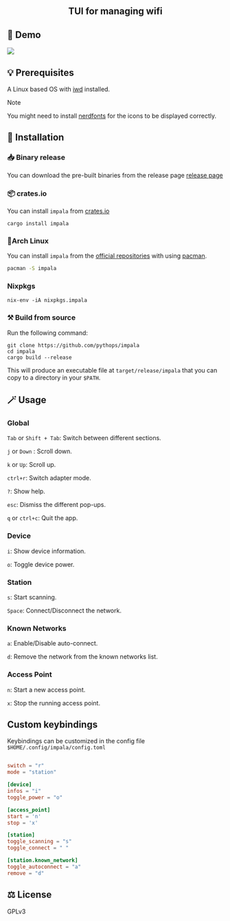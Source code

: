 <div align="center">
  <h2> TUI for managing wifi </h2>
</div>

## 📸 Demo

![](https://github.com/pythops/impala/assets/57548585/b96e7af4-cba4-49c7-a36f-12c83839134d)

## 💡 Prerequisites

A Linux based OS with [iwd](https://iwd.wiki.kernel.org/) installed.

> [!NOTE]
> You might need to install [nerdfonts](https://www.nerdfonts.com/) for the icons to be displayed correctly.

## 🚀 Installation

### 📥 Binary release

You can download the pre-built binaries from the release page [release page](https://github.com/pythops/impala/releases)

### 📦 crates.io

You can install `impala` from [crates.io](https://crates.io/crates/impala)

```shell
cargo install impala
```

### 🐧Arch Linux

You can install `impala` from the [official repositories]() with using [pacman](https://wiki.archlinux.org/title/pacman).

```bash
pacman -S impala
```

### Nixpkgs

```shell
nix-env -iA nixpkgs.impala
```

### ⚒️ Build from source

Run the following command:

```shell
git clone https://github.com/pythops/impala
cd impala
cargo build --release
```

This will produce an executable file at `target/release/impala` that you can copy to a directory in your `$PATH`.

## 🪄 Usage

### Global

`Tab` or `Shift + Tab`: Switch between different sections.

`j` or `Down` : Scroll down.

`k` or `Up`: Scroll up.

`ctrl+r`: Switch adapter mode.

`?`: Show help.

`esc`: Dismiss the different pop-ups.

`q` or `ctrl+c`: Quit the app.

### Device

`i`: Show device information.

`o`: Toggle device power.

### Station

`s`: Start scanning.

`Space`: Connect/Disconnect the network.

### Known Networks

`a`: Enable/Disable auto-connect.

`d`: Remove the network from the known networks list.

### Access Point

`n`: Start a new access point.

`x`: Stop the running access point.

## Custom keybindings

Keybindings can be customized in the config file `$HOME/.config/impala/config.toml`

```toml

switch = "r"
mode = "station"

[device]
infos = "i"
toggle_power = "o"

[access_point]
start = 'n'
stop = 'x'

[station]
toggle_scanning = "s"
toggle_connect = " "

[station.known_network]
toggle_autoconnect = "a"
remove = "d"
```

## ⚖️ License

GPLv3
